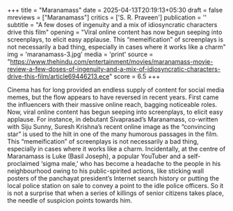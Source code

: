 +++
title = "Maranamass"
date = 2025-04-13T20:19:13+05:30
draft = false
mreviews = ["Maranamass"]
critics = ['S. R. Praveen']
publication = ''
subtitle = "A few doses of ingenuity and a mix of idiosyncratic characters drive this film"
opening = "Viral online content has now begun seeping into screenplays, to elicit easy applause. This “memeification” of screenplays is not necessarily a bad thing, especially in cases where it works like a charm"
img = 'maranamass-3.jpg'
media = 'print'
source = "https://www.thehindu.com/entertainment/movies/maranamass-movie-review-a-few-doses-of-ingenuity-and-a-mix-of-idiosyncratic-characters-drive-this-film/article69446213.ece"
score = 6.5
+++

Cinema has for long provided an endless supply of content for social media memes, but the flow appears to have reversed in recent years. First came the influencers with their massive online reach, bagging noticeable roles. Now, viral online content has begun seeping into screenplays, to elicit easy applause. For instance, in debutant Sivaprasad’s Maranamass, co-written with Siju Sunny, Suresh Krishna’s recent online image as the “convincing star” is used to the hilt in one of the many humorous passages in the film. This “memeification” of screenplays is not necessarily a bad thing, especially in cases where it works like a charm. Incidentally, at the centre of Maranamass is Luke (Basil Joseph), a popular YouTuber and a self-proclaimed ‘sigma male,’ who has become a headache to the people in his neighbourhood owing to his public-spirited actions, like sticking wall posters of the panchayat president’s Internet search history or putting the local police station on sale to convey a point to the idle police officers. So it is not a surprise that when a series of killings of senior citizens takes place, the needle of suspicion points towards him.

